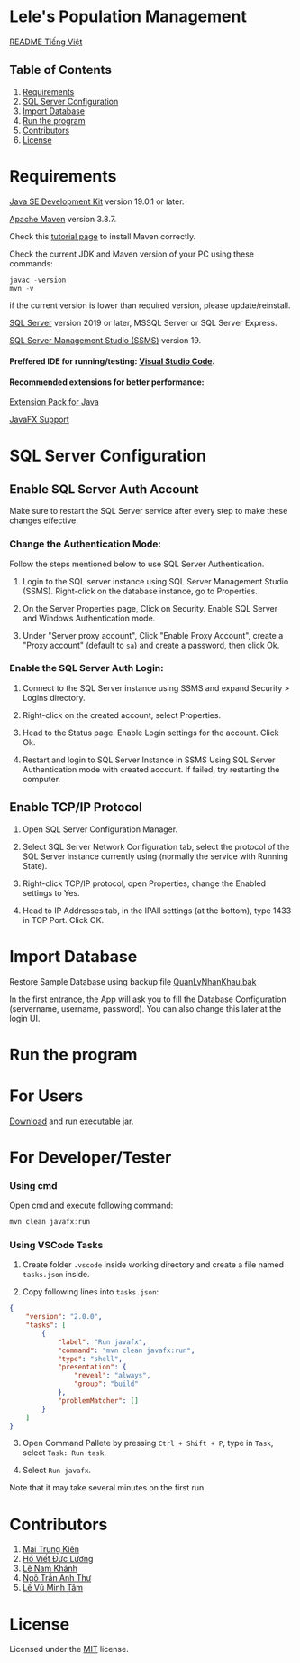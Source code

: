 # Lele's Population Management

[README Tiếng Việt](assets/README.md)

## Table of Contents

1. [Requirements](#requirements)
2. [SQL Server Configuration](#sql-server-configuration)
3. [Import Database](#import-database)
4. [Run the program](#run-the-program)
5. [Contributors](#contributors)
6. [License](#license)

# Requirements

[Java SE Development Kit](https://www.oracle.com/java/technologies/downloads/#jdk19-windows) version 19.0.1 or later.

[Apache Maven](https://maven.apache.org/download.cgi) version 3.8.7.

Check this [tutorial page](https://www.tutorialspoint.com/maven/maven_environment_setup.htm) to install Maven correctly.

Check the current JDK and Maven version of your PC using these commands:

```ps1
javac -version
mvn -v
```

if the current version is lower than required version, please update/reinstall.

[SQL Server](https://www.microsoft.com/en-us/sql-server/sql-server-downloads) version 2019 or later, MSSQL Server or SQL Server Express.

[SQL Server Management Studio (SSMS)](https://learn.microsoft.com/en-us/sql/ssms/download-sql-server-management-studio-ssms?view=sql-server-ver16) version 19.

#### Preffered IDE for running/testing: [Visual Studio Code](https://code.visualstudio.com/).

#### Recommended extensions for better performance:

[Extension Pack for Java](https://marketplace.visualstudio.com/items?itemName=vscjava.vscode-java-pack)

[JavaFX Support](https://marketplace.visualstudio.com/items?itemName=shrey150.javafx-support)

# SQL Server Configuration

## Enable SQL Server Auth Account

Make sure to restart the SQL Server service after every step to make these changes effective.

### Change the Authentication Mode:

Follow the steps mentioned below to use SQL Server Authentication.

1. Login to the SQL server instance using SQL Server Management Studio (SSMS). Right-click on the database instance, go to Properties.

2. On the Server Properties page, Click on Security. Enable SQL Server and Windows Authentication mode.

3. Under "Server proxy account", Click "Enable Proxy Account", create a "Proxy account" (default to `sa`) and create a password, then click Ok.

### Enable the SQL Server Auth Login:

1. Connect to the SQL Server instance using SSMS and expand Security > Logins directory.

2. Right-click on the created account, select Properties.

3. Head to the Status page. Enable Login settings for the account. Click Ok.

4. Restart and login to SQL Server Instance in SSMS Using SQL Server Authentication mode with created account. If failed, try restarting the computer.

## Enable TCP/IP Protocol

1. Open SQL Server Configuration Manager.

2. Select SQL Server Network Configuration tab, select the protocol of the SQL Server instance currently using (normally the service with Running State).

3. Right-click TCP/IP protocol, open Properties, change the Enabled settings to Yes.

4. Head to IP Addresses tab, in the IPAll settings (at the bottom), type 1433 in TCP Port. Click OK.

# Import Database

Restore Sample Database using backup file [QuanLyNhanKhau.bak](assets/QuanLyNhanKhau.bak)

In the first entrance, the App will ask you to fill the Database Configuration (servername, username, password). You can also change this later at the login UI.

# Run the program

# For Users

[Download](https://github.com/Asphode1/Population_Management/releases/download/v1.0.0/Population_Management-1.0.0.jar) and run executable jar.

# For Developer/Tester

### Using cmd

Open cmd and execute following command:

```ps1
mvn clean javafx:run
```

### Using VSCode Tasks

1. Create folder <code>.vscode</code> inside working directory and create a file named <code>tasks.json</code> inside.

2. Copy following lines into <code>tasks.json</code>:

```json
{
	"version": "2.0.0",
	"tasks": [
		{
			"label": "Run javafx",
			"command": "mvn clean javafx:run",
			"type": "shell",
			"presentation": {
				"reveal": "always",
				"group": "build"
			},
			"problemMatcher": []
		}
	]
}
```

3. Open Command Pallete by pressing `Ctrl + Shift + P`, type in `Task`, select `Task: Run task`.

4. Select `Run javafx`.

Note that it may take several minutes on the first run.

# Contributors

1. [Mai Trung Kiên](https://github.com/Asphode1)
2. [Hồ Viết Đức Lương](https://github.com/LuongHvd)
3. [Lê Nam Khánh](https://github.com/khanhkhanhlele)
4. [Ngô Trần Anh Thư](https://github.com/Chercher16)
5. [Lê Vũ Minh Tâm](https://github.com/levuminhtam2002)

# License

Licensed under the [MIT](LICENSE.md) license.
